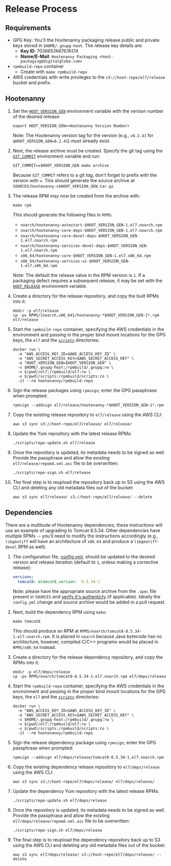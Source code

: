# Release Process

## Requirements

* GPG Key: You'll the Hootenanny packaging release public and private
  keys stored in `$HOME/.gnupg-hoot`.  The release key details are:
  * **Key ID**: 7036657A6767A174
  * **Name/E-Mail**: `Hootenanny Packaging <hoot-packaging@digitalglobe.com>`
* `rpmbuild-repo` container
  * Create with `make rpmbuild-repo`
* AWS credentials with write privileges to the `s3://hoot-repo/el7/release`
  bucket and prefix.

## Hootenanny

1. Set the [`HOOT_VERSION_GEN`](./config.md#hoot_version_gen) environment
   variable with the version number of the desired release:

   ```
   export HOOT_VERSION_GEN=<Hootenanny Version Number>
   ```

   Note: The Hootenanny version tag for the version (e.g., `v0.2.41`
   for a`HOOT_VERSION_GEN=0.2.41`) *must* already exist.

1. Next, the release archive must be created.  Specify the
   git tag using the [`GIT_COMMIT`](./config.md#git_commit)
   environment variable and run:

   ```
   GIT_COMMIT=v$HOOT_VERSION_GEN make archive
   ```

   Because `GIT_COMMIT` refers to a git *tag*, don't forget to
   prefix with the version with `v`.  This should generate
   the source archive at `SOURCES/hootenanny-v$HOOT_VERSION_GEN.tar.gz`.

1. The release RPM may now be created from the archive with:

   ```
   make rpm
   ```

   This should generate the following files in `RPMS`:

   * `noarch/hootenanny-autostart-$HOOT_VERSION_GEN-1.el7.noarch.rpm`
   * `noarch/hootenanny-core-deps-$HOOT_VERSION_GEN-1.el7.noarch.rpm`
   * `noarch/hootenanny-core-devel-deps-$HOOT_VERSION_GEN-1.el7.noarch.rpm`
   * `noarch/hootenanny-services-devel-deps-$HOOT_VERSION_GEN-1.el7.noarch.rpm`
   * `x86_64/hootenanny-core-$HOOT_VERSION_GEN-1.el7.x86_64.rpm`
   * `x86_64/hootenanny-services-ui-$HOOT_VERSION_GEN-1.el7.x86_64.rpm`

   Note: The default the release value in the RPM version is `1`.
   If a packaging defect requires a subsequent release, it may be
   set with the [`HOOT_RELEASE`](./config.md#hoot_release) environment
   variable.

1. Create a directory for the release repository, and copy the built
   RPMs into it:

   ```
   mkdir -p el7/release
   cp -pv RPMS/{noarch,x86_64}/hootenanny-*$HOOT_VERSION_GEN-1*.rpm el7/release
   ```

1. Start the `rpmbuild-repo` container, specifying the AWS credentials
   in the environment and passing in the proper bind mount locations for
   the GPG keys, the `el7` and the [`scripts`](../scripts) directories:

   ```
   docker run \
     -e "AWS_ACCESS_KEY_ID=$AWS_ACCESS_KEY_ID" \
     -e "AWS_SECRET_ACCESS_KEY=$AWS_SECRET_ACCESS_KEY" \
     -e "HOOT_VERSION_GEN=$HOOT_VERSION_GEN" \
     -v $HOME/.gnupg-hoot:/rpmbuild/.gnupg:rw \
     -v $(pwd)/el7:/rpmbuild/el7:rw \
     -v $(pwd)/scripts:/rpmbuild/scripts:ro \
     -it --rm hootenanny/rpmbuild-repo
   ```

1. Sign the release packages using `rpmsign`; enter the GPG passphrase
   when prompted:

   ```
   rpmsign --addsign el7/release/hootenanny-*$HOOT_VERSION_GEN-1*.rpm
   ```

1. Copy the existing release repository to `el7/release` using the
   AWS CLI:

   ```
   aws s3 sync s3://hoot-repo/el7/release/ el7/release/
   ```

1. Update the Yum repository with the latest release RPMs:

   ```
   ./scripts/repo-update.sh el7/release
   ```

1. Once the repository is updated, its metadata needs to be
   signed as well.  Provide the passphrase and allow the existing
   `el7/release/repomd.xml.asc` file to be overwritten:

   ```
   ./scripts/repo-sign.sh el7/release
   ```

1. The final step is to reupload the repository back up to S3 using
   the AWS CLI and deleting any old metadata files out of the bucket:

   ```
   aws s3 sync el7/release/ s3://hoot-repo/el7/release/ --delete
   ```

## Dependencies

There are a multitude of Hootenanny dependencies; these instructions
will use an example of upgrading to Tomcat 8.5.34.  Other dependencies
have *multiple* RPMs -- you'll need to modify the instructions accordingly
(e.g., `libgeotiff` will have an architecture of `x86_64` and produce a
`libgeotiff-devel` RPM as well).

1. The configuration file, [config.yml](../config.yml), should be
   updated to the desired version and release iteration (default
   to `1`, unless making a corrective release):

   ```yaml
   versions:
     tomcat8: &tomcat8_version: '8.5.34-1'
   ```

   Note: please have the appropriate source archive from the `.spec`
   file present in `SOURCES` and [verify it's authenticty](./verify.md)
   (if applicable).  Ideally the `config.yml` change and source archive
   would be added in a pull request.

1. Next, build the dependency RPM using `make`:

   ```
   make tomcat8
   ```

   This should produce an RPM at `RPMS/noarch/tomcat8-8.5.34-1.el7.noarch.rpm`.
   It is placed in `noarch` because Java bytecode has no architecture,
   however, compiled C/C++ programs would be placed in `RPMS/x86_64` instead.

1. Create a directory for the release dependency repository, and copy the
   RPMs into it:

   ```
   mkdir -p el7/deps/release
   cp -pv RPMS/noarch/tomcat8-8.5.34-1.el7.noarch.rpm el7/deps/release
   ```

1. Start the `rpmbuild-repo` container, specifying the AWS credentials
   in the environment and passing in the proper bind mount locations for
   the GPG keys, the `el7` and the [`scripts`](../scripts) directories:

   ```
   docker run \
     -e "AWS_ACCESS_KEY_ID=$AWS_ACCESS_KEY_ID" \
     -e "AWS_SECRET_ACCESS_KEY=$AWS_SECRET_ACCESS_KEY" \
     -v $HOME/.gnupg-hoot:/rpmbuild/.gnupg:rw \
     -v $(pwd)/el7:/rpmbuild/el7:rw \
     -v $(pwd)/scripts:/rpmbuild/scripts:ro \
     -it --rm hootenanny/rpmbuild-repo
   ```

1. Sign the release dependency package using `rpmsign`; enter the
   GPG passphrase when prompted:

   ```
   rpmsign --addsign el7/deps/release/tomcat8-8.5.34-1.el7.noarch.rpm
   ```

1. Copy the existing dependency release repository to `el7/deps/release`
   using the AWS CLI:

   ```
   aws s3 sync s3://hoot-repo/el7/deps/release/ el7/deps/release/
   ```

1. Update the dependency Yum repository with the latest release RPMs:

   ```
   ./scripts/repo-update.sh el7/deps/release
   ```

1. Once the repository is updated, its metadata needs to be
   signed as well.  Provide the passphrase and allow the existing
   `el7/deps/release/repomd.xml.asc` file to be overwritten:

   ```
   ./scripts/repo-sign.sh el7/deps/release
   ```

1. The final step is to reupload the dependency repository back up to S3 using
   the AWS CLI and deleting any old metadata files out of the bucket:

   ```
   aws s3 sync el7/deps/release/ s3://hoot-repo/el7/deps/release/ --delete
   ```
